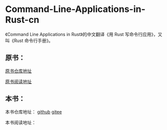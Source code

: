 # Command-Line-Applications-in-Rust-cn
《Command Line Applications in Rust》的中文翻译《用 Rust 写命令行应用》，又叫《Rust 命令行手册》。

## 原书：

[原书仓库地址](https://github.com/rust-cli/book)

[原书阅读地址](https://rust-cli.github.io/book/index.html)

## 本书：

本书仓库地址：
[github](https://github.com/1024chen/Command-Line-Applications-in-Rust-cn)
[gitee](https://gitee.com/chen0adapter/Command-Line-Applications-in-Rust-cn)

本书阅读地址：

